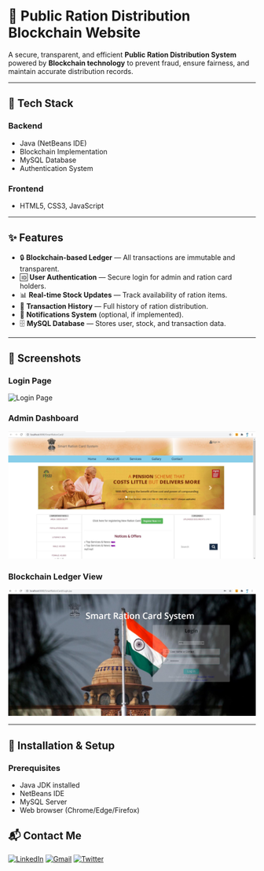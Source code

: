 # 🏦 Public Ration Distribution Blockchain Website

A secure, transparent, and efficient **Public Ration Distribution System** powered by **Blockchain technology** to prevent fraud, ensure fairness, and maintain accurate distribution records.

---

## 📌 Tech Stack

### **Backend**
- Java (NetBeans IDE)
- Blockchain Implementation
- MySQL Database
- Authentication System

### **Frontend**
- HTML5, CSS3, JavaScript

---

## ✨ Features
- 🔒 **Blockchain-based Ledger** — All transactions are immutable and transparent.
- 🆔 **User Authentication** — Secure login for admin and ration card holders.
- 📊 **Real-time Stock Updates** — Track availability of ration items.
- 📜 **Transaction History** — Full history of ration distribution.
- 📧 **Notifications System** (optional, if implemented).
- 🗄 **MySQL Database** — Stores user, stock, and transaction data.

---

## 📸 Screenshots

### **Login Page**
![Login Page](assets/login.png)

### **Admin Dashboard**
![Admin Dashboard](https://github.com/anushka-sys/Public-Ration-Distribution-using-Blockchain/blob/master/Screenshot%20of%20Projects/image-007.jpg?raw=true)

### **Blockchain Ledger View**
![Blockchain Ledger](https://github.com/anushka-sys/Public-Ration-Distribution-using-Blockchain/blob/master/Screenshot%20of%20Projects/image-008.jpg?raw=true)

---

## 🚀 Installation & Setup

### **Prerequisites**
- Java JDK installed
- NetBeans IDE
- MySQL Server
- Web browser (Chrome/Edge/Firefox)


## 📬 Contact Me

[![LinkedIn](https://img.shields.io/badge/LinkedIn-0A66C2?style=for-the-badge&logo=linkedin&logoColor=white)](https://www.linkedin.com/in/anushka-wable-245256232/)
[![Gmail](https://img.shields.io/badge/Email-D14836?style=for-the-badge&logo=gmail&logoColor=white)](mailto:anushka.wable2002@gmail.com)
[![Twitter](https://img.shields.io/badge/Twitter-000000?style=for-the-badge&logo=x&logoColor=white)](https://x.com/Anushks361472)
